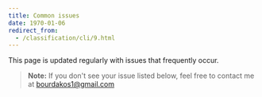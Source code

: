 ```yaml
---
title: Common issues
date: 1970-01-06
redirect_from:
  - /classification/cli/9.html
---
```

This page is updated regularly with issues that frequently occur.
> **Note:** If you don't see your issue listed below, feel free to contact me at bourdakos1@gmail.com